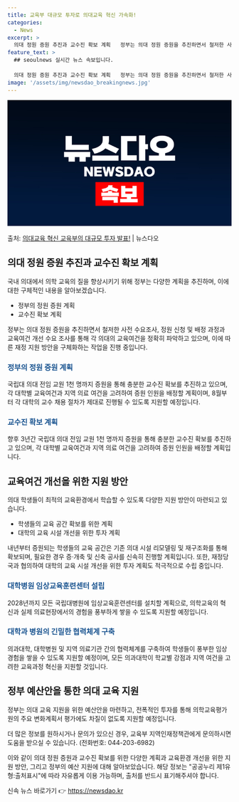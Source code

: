 ```yaml
---
title: 교육부 대규모 투자로 의대교육 혁신 가속화!
categories:
  - News
excerpt: >
  의대 정원 증원 추진과 교수진 확보 계획   정부는 의대 정원 증원을 추진하면서 철저한 사전 수요조사, 정원…
feature_text: >
  ## seoulnews 실시간 뉴스 속보입니다.

  의대 정원 증원 추진과 교수진 확보 계획   정부는 의대 정원 증원을 추진하면서 철저한 사전 수요조사, 정원…
image: '/assets/img/newsdao_breakingnews.jpg'
---
```


![뉴스다오 속보](/assets/img/newsdao_breakingnews.jpg)

<p>출처: <a href="https://newsdao.kr/4585" rel="dofollow">의대교육 혁신 교육부의 대규모 투자 발표!</a> | 뉴스다오</p>

<h2 data-ke-size="size26">의대 정원 증원 추진과 교수진 확보 계획</h2>
국내 의대에서 의학 교육의 질을 향상시키기 위해 정부는 다양한 계획을 추진하며, 이에 대한 구체적인 내용을 알아보겠습니다.

<ul>
  <li>정부의 정원 증원 계획</li>
  <li>교수진 확보 계획</li>
</ul>

<p data-ke-size="size16">정부는 의대 정원 증원을 추진하면서 철저한 사전 수요조사, 정원 신청 및 배정 과정과 교육여건 개선 수요 조사를 통해 각 의대의 교육여건을 정확히 파악하고 있으며, 이에 따른 재정 지원 방안을 구체화하는 작업을 진행 중입니다.</p>

<h3><b><span style="color: #1a5490;">정부의 정원 증원 계획</span></b></h3>
국립대 의대 전임 교원 1천 명까지 증원을 통해 충분한 교수진 확보를 추진하고 있으며, 각 대학별 교육여건과 지역 의료 여건을 고려하여 증원 인원을 배정할 계획이며, 8월부터 각 대학의 교수 채용 절차가 제대로 진행될 수 있도록 지원할 예정입니다.

<h3><b><span style="color: #1a5490;">교수진 확보 계획</span></b></h3>
향후 3년간 국립대 의대 전임 교원 1천 명까지 증원을 통해 충분한 교수진 확보를 추진하고 있으며, 각 대학별 교육여건과 지역 의료 여건을 고려하여 증원 인원을 배정할 계획입니다.

<h2 data-ke-size="size26">교육여건 개선을 위한 지원 방안</h2>

의대 학생들이 최적의 교육환경에서 학습할 수 있도록 다양한 지원 방안이 마련되고 있습니다.

<ul>
  <li>학생들의 교육 공간 확보를 위한 계획</li>
  <li>대학의 교육 시설 개선을 위한 투자 계획</li>
</ul>

<p data-ke-size="size16">내년부터 증원되는 학생들의 교육 공간은 기존 의대 시설 리모델링 및 재구조화를 통해 확보되며, 필요한 경우 증·개축 및 신축 공사를 신속히 진행할 계획입니다. 또한, 재정당국과 협의하여 대학의 교육 시설 개선을 위한 투자 계획도 적극적으로 수립 중입니다.</p>

<h3><b><span style="color: #1a5490;">대학병원 임상교육훈련센터 설립</span></b></h3>
2028년까지 모든 국립대병원에 임상교육훈련센터를 설치할 계획으로, 의학교육의 혁신과 실제 의료현장에서의 경험을 풍부하게 쌓을 수 있도록 지원할 예정입니다.

<h3><b><span style="color: #1a5490;">대학과 병원의 긴밀한 협력체계 구축</span></b></h3>
의과대학, 대학병원 및 지역 의료기관 간의 협력체계를 구축하여 학생들이 풍부한 임상경험을 쌓을 수 있도록 지원할 예정이며, 모든 의과대학이 학교별 강점과 지역 여건을 고려한 교육과정 혁신을 지원할 것입니다.

<h2 data-ke-size="size26">정부 예산안을 통한 의대 교육 지원</h2>

정부는 의대 교육 지원을 위한 예산안을 마련하고, 전폭적인 투자를 통해 의학교육평가원의 주요 변화계획서 평가에도 차질이 없도록 지원할 예정입니다.
<p data-ke-size="size16">더 많은 정보를 원하시거나 문의가 있으신 경우, 교육부 지역인재정책관에게 문의하시면 도움을 받으실 수 있습니다. (전화번호: 044-203-6982)</p>

이와 같이 의대 정원 증원과 교수진 확보를 위한 다양한 계획과 교육환경 개선을 위한 지원 방안, 그리고 정부의 예산 지원에 대해 알아보았습니다. 해당 정보는 "공공누리 제1유형:출처표시"에 따라 자유롭게 이용 가능하며, 출처를 반드시 표기해주셔야 합니다. 

신속 뉴스 바로가기 👉 <a href="https://newsdao.kr" rel="dofollow">https://newsdao.kr</a>


